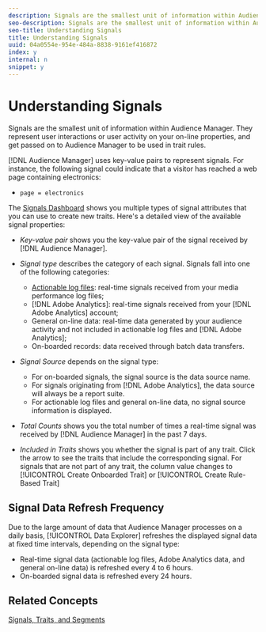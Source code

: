 ```yaml
---
description: Signals are the smallest unit of information within Audience Manager. They represent user interactions or user activity on your online properties, and get passed on to Audience Manager to be used in trait rules.
seo-description: Signals are the smallest unit of information within Audience Manager. They represent user interactions or user activity on your online properties, and get passed on to Audience Manager to be used in trait rules.
seo-title: Understanding Signals
title: Understanding Signals
uuid: 04a0554e-954e-484a-8838-9161ef416872
index: y
internal: n
snippet: y
---
```


# Understanding Signals

Signals are the smallest unit of information within Audience Manager. They represent user interactions or user activity on your on-line properties, and get passed on to Audience Manager to be used in trait rules.

[!DNL Audience Manager] uses key-value pairs to represent signals. For instance, the following signal could indicate that a visitor has reached a web page containing electronics:

* `page = electronics`

The [Signals Dashboard](../../c-features/data-explorer/data-explorer-signals-dashboard.md#concept_5E4B0FB02D8F4F3DAA5B6F8CF9A4E4C2) shows you multiple types of signal attributes that you can use to create new traits. Here's a detailed view of the available signal properties:

* *Key-value pair* shows you the key-value pair of the signal received by [!DNL Audience Manager].
* *Signal type* describes the category of each signal. Signals fall into one of the following categories:

  * [Actionable log files](https://marketing.adobe.com/resources/help/en_US/aam/actionable-log-files.html): real-time signals received from your media performance log files;
  * [!DNL Adobe Analytics]: real-time signals received from your [!DNL Adobe Analytics] account;
  * General on-line data: real-time data generated by your audience activity and not included in actionable log files and [!DNL Adobe Analytics];
  * On-boarded records: data received through batch data transfers.

* *Signal Source* depends on the signal type:
  * For on-boarded signals, the signal source is the data source name.
  * For signals originating from [!DNL Adobe Analytics], the data source will always be a report suite.
  * For actionable log files and general on-line data, no signal source information is displayed.

* *Total Counts* shows you the total number of times a real-time signal was received by [!DNL Audience Manager] in the past 7 days.

  <!-- Percentage Change is removed for GA. To be updated maybe for Phase 2 when it will likely be replaced with a graph. **Percentage Change** shows you the variation of the total counts in the current interval compared to the previous 7 days interval.-->

* *Included in Traits* shows you whether the signal is part of any trait. Click the arrow to see the traits that include the corresponding signal. For signals that are not part of any trait, the column value changes to [!UICONTROL Create Onboarded Trait] or [!UICONTROL Create Rule-Based Trait]

## Signal Data Refresh Frequency

Due to the large amount of data that Audience Manager processes on a daily basis, [!UICONTROL Data Explorer] refreshes the displayed signal data at fixed time intervals, depending on the signal type:

* Real-time signal data (actionable log files, Adobe Analytics data, and general on-line data) is refreshed every 4 to 6 hours.
* On-boarded signal data is refreshed every 24 hours.

## Related Concepts

[Signals, Traits, and Segments](https://marketing.adobe.com/resources/help/en_US/aam/c_signal_trait_segment.html) 

